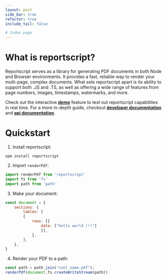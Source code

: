 ```yaml
---
layout: post
side_bar: true
refactor: true
include_tail: false

# Index page
---
```

# What is reportscript?
Reportscript serves as a library for generating PDF documents in both Node and Browser environments. It provides a fast, reliable way to render your multi-page, complex documents. What sets reportscript apart is its ability to support both .JS and .TS, as well as offering a wide range of features from page numbers, images, timestamps, watermarks, and more.

Check out the interactive [**demo**](/reportscript/demo) feature to test out reportscript capabilities in real time. For a more in-depth guide, checkout [**developer documentation**](/reportscript/dev_documentation) and [**api documentation**](/reportscript/documentation).

# Quickstart
1. Install reportscript:
```terminal
npm install reportscript
```
2. Import `renderPdf`:
```javascript
import renderPdf from 'reportscript'
import fs from 'fs'
import path from 'path'
```
3. Make your document:
```javascript
const document = {
    sections: {
        tables: [
        {
            rows: [{
                data: ["hello world !!!"] 
                }],
            },
        ],
    },
}
```
4. Render your PDF to a path:

```javascript
const path = path.join("cool_name.pdf");
renderPdf(document,fs.createWriteStream(path))
```